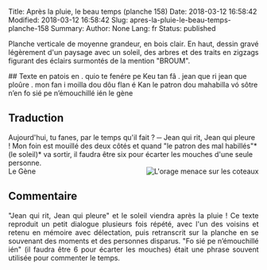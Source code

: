 Title: Après la pluie, le beau temps (planche 158)
Date: 2018-03-12 16:58:42
Modified: 2018-03-12 16:58:42
Slug: apres-la-pluie-le-beau-temps-planche-158
Summary: 
Author: None
Lang: fr
Status: published

<p style="text-align:justify;">Planche verticale de moyenne grandeur, en bois clair. En haut, dessin gravé légèrement d'un paysage avec un soleil, des arbres et des traits en zigzags figurant des éclairs surmontés de la mention "BROUM".</p>
<img style="float: left;" alt="" src="{static}/images/planche_158.png">
## Texte en patois
en . quio te fenére pe Keu tan fâ . jean que ri   jean que ploûre . mon fan i moilla dou dôu flan é Kan le patron dou mahabilla vó sôtre n’en fo sié pe n’émouchillé  ién   		
   le  gène

## Traduction
Aujourd'hui, tu fanes, par le temps qu'il fait ?
─  Jean qui rit, Jean qui pleure !  Mon foin est mouillé des deux côtés et quand "le patron des mal habillés"* (le soleil)*  va sortir, il faudra être six pour écarter les mouches d'une seule personne.     
Le Gène
<img style="float: right;" alt="L&#x27;orage menace sur les coteaux" src="{static}/images/planche_158_dessin.png">
## Commentaire
<p style="text-align:justify;">"Jean qui rit, Jean qui pleure" et le soleil viendra après la pluie !
Ce texte reproduit un petit dialogue plusieurs fois répété, avec l'un des voisins et retenu en mémoire avec délectation, puis retranscrit sur la planche en se souvenant des moments et des personnes disparus.
"Fo sié pe n’émouchillé  ién" (il faudra être 6 pour écarter les mouches) était une phrase souvent utilisée pour commenter le temps.  </p>



